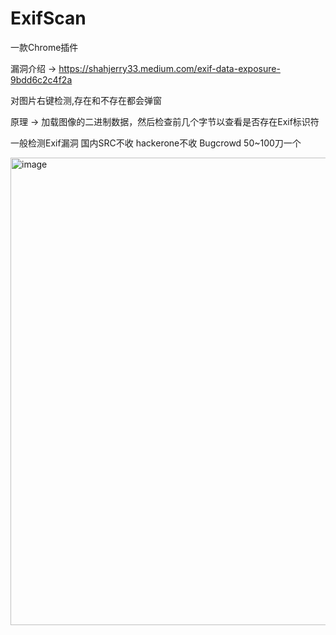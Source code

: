 # ExifScan

一款Chrome插件

漏洞介绍 -> https://shahjerry33.medium.com/exif-data-exposure-9bdd6c2c4f2a

对图片右键检测,存在和不存在都会弹窗

原理 -> 加载图像的二进制数据，然后检查前几个字节以查看是否存在Exif标识符

一般检测Exif漏洞 国内SRC不收 hackerone不收 Bugcrowd 50~100刀一个

<img width="748" alt="image" src="https://user-images.githubusercontent.com/103826350/227783613-8d8cc01b-f1d7-4216-9135-423def0d0866.png">
